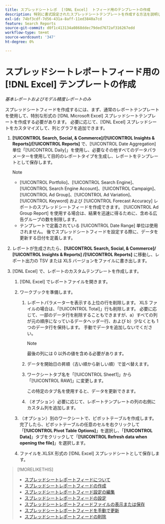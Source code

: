 ```yaml
---
title: スプレッドシートレポ  [!DNL Excel]  トフィード用のテンプレートの作成
description: 特別に書式設定されたスプレッドシートテンプレートを作成する方法を説明します。
exl-id: 74bf3cdf-7d56-431a-8aff-11ed3840a7cd
feature: Search Reports
source-git-commit: d0f1c413134a0868ddec79ded7672af316267edd
workflow-type: tm+mt
source-wordcount: '347'
ht-degree: 0%

---
```


# スプレッドシートレポートフィード用の [!DNL Excel] テンプレートの作成

*基本レポートおよびモデル精度レポートのみ*

スプレッドシートフィードを作成するには、まず、通常のレポートテンプレートを使用して、特別な形式の [!DNL Microsoft Excel] スプレッドシートテンプレートを作成する必要があります。 必要に応じて、[!DNL Excel] スプレッドシートをカスタマイズして、列とグラフを追加できます。

1. **[!UICONTROL Search, Social, & Commerce]/[!UICONTROL Insights & Reports]/[!UICONTROL Reports]** で、[!UICONTROL Date Aggregation] 単位「[!UICONTROL Daily]」を使用し、必要なその他すべてのデータパラメーターを使用して目的のレポートタイプを生成し、レポートをテンプレートとして保存します。

   >[!NOTE]
   >
   > * [!UICONTROL Portfolio]、[!UICONTROL Search Engine]、[!UICONTROL Search Engine Account]、[!UICONTROL Campaign]、[!UICONTROL Ad Group]、[!UICONTROL Ad Variation]、[!UICONTROL Keyword] および [!UICONTROL Forecast Accuracy] レポートのスプレッドシートフィードを作成できます。 [!UICONTROL Ad Group Report] を使用する場合は、結果を迅速に得るために、含める広告グループの数を制限します。
   > * テンプレートで定義されている [!UICONTROL Date Range] 単位は使用されません。 後でスプレッドシートフィードを設定する際に、データを更新する日付を定義します。

1. レポートが生成されたら、**[!UICONTROL Search, Social, & Commerce]/ [!UICONTROL Insights & Reports] /[!UICONTROL Reports]** に移動し、レポート出力の TSV または XLS バージョンをファイルに書き出します。

1. [!DNL Excel] で、レポートのカスタムテンプレートを作成します。

   1. [!DNL Excel] でレポートファイルを開きます。

   1. ワークブックを準備します。

      1. レポートパラメーターを表示する上位の行を削除します。 XLS ファイルの場合は、「[!UICONTROL Total]」行も削除します。 必要に応じて、一部のデータ行を削除することもできますが、a）すべての列が元の順序になっているデータヘッダー行、および b）少なくとも 1 つのデータ行を保持します。 手動でデータを追加しないでください。

         >[!NOTE]
         >
         > 最後の列には 0 以外の値を含める必要があります。

      2. データを開始日の昇順（古い順から新しい順）で並べ替えます。

      3. ワークシートタブ名を「[!UICONTROL Sheet1]」から「[!UICONTROL RAW]」に変更します。

         この特定のタブ名を使用すると、データを更新できます。

      4. （オプション）必要に応じて、レポートテンプレートの列の右側にカスタム列を追加します。

   1. （オプション）別のワークシートで、ピボットテーブルを作成します。 完了したら、ピボットテーブルの任意のセルを右クリックして「**[!UICONTROL Pivot Table Options]**」を選択し、「**[!UICONTROL Data]**」タブをクリックして「**[!UICONTROL Refresh data when opening the file]**」を選択します。

   1. ファイルを.XLSX 形式の [!DNL Excel] スプレッドシートとして保存します。

>[!MORELIKETHIS]
>
>* [ スプレッドシートレポートフィードについて ](spreadsheet-feed-about.md)
>* [ スプレッドシートレポートフィードの作成 ](spreadsheet-feed-create.md)
>* [ スプレッドシートレポートフィード設定の編集 ](spreadsheet-feed-edit.md)
>* [ スプレッドシートレポートフィードの設定 ](spreadsheet-feed-settings.md)
>* [ スプレッドシートレポートフィードファイルの表示または保存 ](spreadsheet-feed-view-or-save.md)
>* [ スプレッドシートレポートフィードを手動で更新 ](spreadsheet-feed-refresh.md)
>* [ スプレッドシートレポートフィードの削除 ](spreadsheet-feed-delete.md)
